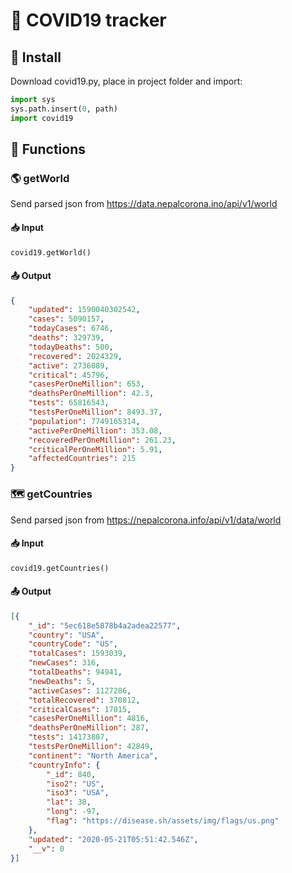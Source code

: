 # 🦠 COVID19 tracker
## 🚀 Install
Download covid19.py, place in project folder and import:
```python
import sys
sys.path.insert(0, path)
import covid19
```
## 🤖 Functions
### 🌎 getWorld
Send parsed json from https://data.nepalcorona.ino/api/v1/world
#### 📥 Input
```python
covid19.getWorld()
```
#### 📤 Output
```json
{
    "updated": 1590040302542,
    "cases": 5090157,
    "todayCases": 6746,
    "deaths": 329739,
    "todayDeaths": 500,
    "recovered": 2024329,
    "active": 2736089,
    "critical": 45796,
    "casesPerOneMillion": 653,
    "deathsPerOneMillion": 42.3,
    "tests": 65816543,
    "testsPerOneMillion": 8493.37,
    "population": 7749165314,
    "activePerOneMillion": 353.08,
    "recoveredPerOneMillion": 261.23,
    "criticalPerOneMillion": 5.91,
    "affectedCountries": 215
}
```
### 🗺 getCountries
Send parsed json from https://nepalcorona.info/api/v1/data/world
#### 📥 Input
```python
covid19.getCountries()
```
#### 📤 Output
```json
[{
    "_id": "5ec618e5878b4a2adea22577",
    "country": "USA",
    "countryCode": "US",
    "totalCases": 1593039,
    "newCases": 316,
    "totalDeaths": 94941,
    "newDeaths": 5,
    "activeCases": 1127286,
    "totalRecovered": 370812,
    "criticalCases": 17815,
    "casesPerOneMillion": 4816,
    "deathsPerOneMillion": 287,
    "tests": 14173807,
    "testsPerOneMillion": 42849,
    "continent": "North America",
    "countryInfo": {
        "_id": 840,
        "iso2": "US",
        "iso3": "USA",
        "lat": 38,
        "long": -97,
        "flag": "https://disease.sh/assets/img/flags/us.png"
    },
    "updated": "2020-05-21T05:51:42.546Z",
    "__v": 0
}]
```